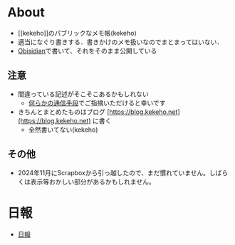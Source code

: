# About
- [[kekeho]]のパブリックなメモ帳(kekeho)
- 適当になぐり書きする．書きかけのメモ扱いなのでまとまってはいない．
- [Obisidian](https://obsidian.md/)で書いて、それをそのまま公開している
## 注意
- 間違っている記述がそこそこあるかもしれない
	- [何らかの通信手段](https://www.kekeho.net#links)でご指摘いただけると幸いです
- きちんとまとめたものはブログ [https://blog.kekeho.net](https://blog.kekeho.net) に書く
	- 全然書いてない(kekeho)
## その他
- 2024年11月にScrapboxから引っ越したので、まだ慣れていません。しばらくは表示等おかしい部分があるかもしれません。
# 日報
- [日報](https://notes.kekeho.net/日報)
